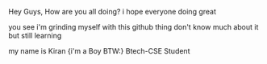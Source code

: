 Hey Guys, How are you all doing? i hope everyone doing great

you see i'm grinding myself with this github thing 
don't know much about it but still learning

my name is Kiran {i'm a Boy BTW:}
Btech-CSE Student


